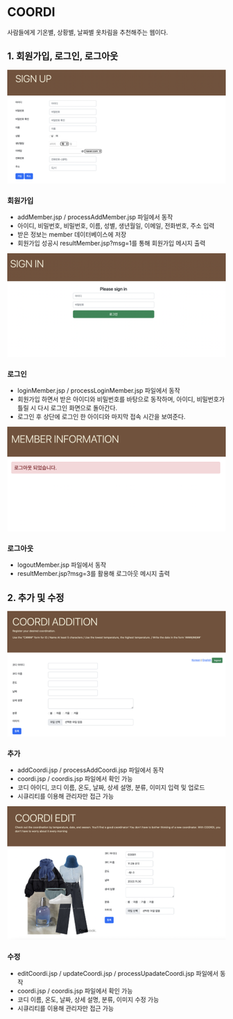 # COORDI

사람들에게 기온별, 상황별, 날짜별 옷차림을 추천해주는 웹이다.

## 1. 회원가입, 로그인, 로그아웃

![Captum](./img/signup.png)
### 회원가입
- addMember.jsp / processAddMember.jsp 파일에서 동작
- 아이디, 비밀번호, 비밀번호, 이름, 성별, 생년월일, 이메일, 전화번호, 주소 입력
- 받은 정보는 member 데이터베이스에 저장
- 회원가입 성공시 resultMember.jsp?msg=1를 통해 회원가입 메시지 출력

![Captum](./img/signin.png) 
### 로그인
- loginMember.jsp / processLoginMember.jsp 파일에서 동작
- 회원가입 하면서 받은 아이디와 비밀번호를 바탕으로 동작하며, 아이디, 비밀번호가 틀릴 시 다시 로그인 화면으로 돌아간다.
- 로그인 후 상단에 로그인 한 아이디와 마지막 접속 시간을 보여준다.

![Captum](./img/signout.png)
### 로그아웃
- logoutMember.jsp 파일에서 동작
- resultMember.jsp?msg=3를 활용해 로그아웃 메시지 출력



## 2. 추가 및 수정

![Captum](./img/coordiadd.png)
### 추가
- addCoordi.jsp / processAddCoordi.jsp 파일에서 동작
- coordi.jsp / coordis.jsp 파일에서 확인 가능
- 코디 아이디, 코디 이름, 온도, 날짜, 상세 설명, 분류, 이미지 입력 및 업로드
- 시큐리티를 이용해 관리자만 접근 가능

![Captum](./img/coordiedit.png)
### 수정
- editCoordi.jsp / updateCoordi.jsp / processUpadateCoordi.jsp 파일에서 동작
- coordi.jsp / coordis.jsp 파일에서 확인 가능
- 코디 이름, 온도, 날짜, 상세 설명, 분류, 이미지 수정 가능
- 시큐리티를 이용해 관리자만 접근 가능
